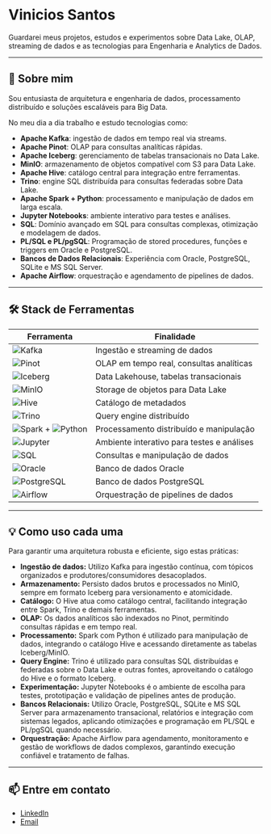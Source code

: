 # Vinicios Santos

Guardarei meus projetos, estudos e experimentos sobre Data Lake, OLAP, streaming de dados e as tecnologias para Engenharia e Analytics de Dados.

---

## 🚀 Sobre mim

Sou entusiasta de arquitetura e engenharia de dados, processamento distribuído e soluções escaláveis para Big Data.

No meu dia a dia trabalho e estudo tecnologias como:

- **Apache Kafka**: ingestão de dados em tempo real via streams.
- **Apache Pinot**: OLAP para consultas analíticas rápidas.
- **Apache Iceberg**: gerenciamento de tabelas transacionais no Data Lake.
- **MinIO**: armazenamento de objetos compatível com S3 para Data Lake.
- **Apache Hive**: catálogo central para integração entre ferramentas.
- **Trino**: engine SQL distribuída para consultas federadas sobre Data Lake.
- **Apache Spark + Python**: processamento e manipulação de dados em larga escala.
- **Jupyter Notebooks**: ambiente interativo para testes e análises.
- **SQL**: Domínio avançado em SQL para consultas complexas, otimização e modelagem de dados.
- **PL/SQL e PL/pgSQL**: Programação de stored procedures, funções e triggers em Oracle e PostgreSQL.
- **Bancos de Dados Relacionais**: Experiência com Oracle, PostgreSQL, SQLite e MS SQL Server.
- **Apache Airflow**: orquestração e agendamento de pipelines de dados.

---

## 🛠️ Stack de Ferramentas

| Ferramenta                | Finalidade                                    |
|---------------------------|-----------------------------------------------|
| ![Kafka](https://img.shields.io/badge/Kafka-231F20?logo=apachekafka&logoColor=white) | Ingestão e streaming de dados |
| ![Pinot](https://img.shields.io/badge/Pinot-4E9AD1?logo=apache&logoColor=white) | OLAP em tempo real, consultas analíticas |
| ![Iceberg](https://img.shields.io/badge/Iceberg-1B9E77?logo=apache&logoColor=white) | Data Lakehouse, tabelas transacionais |
| ![MinIO](https://img.shields.io/badge/MinIO-CB1B45?logo=minio&logoColor=white) | Storage de objetos para Data Lake |
| ![Hive](https://img.shields.io/badge/Hive-FCBA03?logo=apachehive&logoColor=white) | Catálogo de metadados |
| ![Trino](https://img.shields.io/badge/Trino-3D6BA0?logo=trino&logoColor=white) | Query engine distribuído |
| ![Spark](https://img.shields.io/badge/Spark-F88909?logo=apachespark&logoColor=white) + ![Python](https://img.shields.io/badge/Python-3776AB?logo=python&logoColor=white) | Processamento distribuído e manipulação |
| ![Jupyter](https://img.shields.io/badge/Jupyter-F37626?logo=jupyter&logoColor=white) | Ambiente interativo para testes e análises |
| ![SQL](https://img.shields.io/badge/SQL-4479A1?logo=postgresql&logoColor=white) | Consultas e manipulação de dados |
| ![Oracle](https://img.shields.io/badge/Oracle-F80000?logo=oracle&logoColor=white) | Banco de dados Oracle |
| ![PostgreSQL](https://img.shields.io/badge/PostgreSQL-4169E1?logo=postgresql&logoColor=white) | Banco de dados PostgreSQL |
| ![Airflow](https://img.shields.io/badge/Airflow-017CEE?logo=apacheairflow&logoColor=white) | Orquestração de pipelines de dados |

---

## 💡 Como uso cada uma

Para garantir uma arquitetura robusta e eficiente, sigo estas práticas:

- **Ingestão de dados:** Utilizo Kafka para ingestão contínua, com tópicos organizados e produtores/consumidores desacoplados.
- **Armazenamento:** Persisto dados brutos e processados no MinIO, sempre em formato Iceberg para versionamento e atomicidade.
- **Catálogo:** O Hive atua como catálogo central, facilitando integração entre Spark, Trino e demais ferramentas.
- **OLAP:** Os dados analíticos são indexados no Pinot, permitindo consultas rápidas e em tempo real.
- **Processamento:** Spark com Python é utilizado para manipulação de dados, integrando o catálogo Hive e acessando diretamente as tabelas Iceberg/MinIO.
- **Query Engine:** Trino é utilizado para consultas SQL distribuídas e federadas sobre o Data Lake e outras fontes, aproveitando o catálogo do Hive e o formato Iceberg.
- **Experimentação:** Jupyter Notebooks é o ambiente de escolha para testes, prototipação e validação de pipelines antes de produção.
- **Bancos Relacionais:** Utilizo Oracle, PostgreSQL, SQLite e MS SQL Server para armazenamento transacional, relatórios e integração com sistemas legados, aplicando otimizações e programação em PL/SQL e PL/pgSQL quando necessário.
- **Orquestração:** Apache Airflow para agendamento, monitoramento e gestão de workflows de dados complexos, garantindo execução confiável e tratamento de falhas.

---

## 📫 Entre em contato

- [LinkedIn](https://www.linkedin.com/in/vinicios-santos-rosa-sql/)
- [Email](mailto:viniciossr12@gmail.com)
